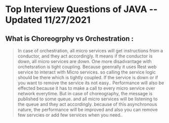 # Top Interview Questions of JAVA -- Updated 11/27/2021

## What is Choreogrphy vs Orchestration :

> In case of orchestration, all micro services will get instructions from a conductor, and they act accordingly. It means if the conductor is down, all micro services are down. One more disadvantage with orchetsration is tight coupling. Because geenrally it uses Rest web service to interact with Micro services.  so calling the service logic should be  there which is tightly coupled. If the service is down or if you want to remove the service
its not easy.. Performance will also be effected  because it has to make a call to every micro service over network everytime. But in case of choreography,  the message is published to some queue. and all micro services will be listening to the queue and they act accordingly. because of this asynchronous nature,
the performance will be improved and  also you can remove few servcies or add few services when you need..
